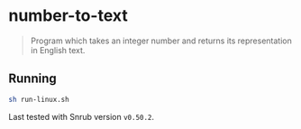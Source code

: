 # number-to-text
> Program which takes an integer number and returns its representation in
English text.

## Running
```sh
sh run-linux.sh
```

Last tested with Snrub version `v0.50.2`.
